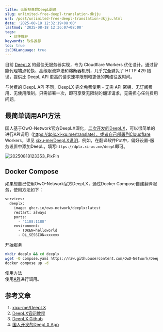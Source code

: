 ```yaml
---
title: 无限制白嫖DeepL翻译
slug: unlimited-free-deepl-translation-dkjju
url: /post/unlimited-free-deepl-translation-dkjju.html
date: '2025-08-18 12:32:19+08:00'
lastmod: '2025-08-18 12:36:07+08:00'
tags:
  - 软件推荐
keywords: 软件推荐
toc: true
isCJKLanguage: true
---
```






目前 [DeepLX](https://github.com/OwO-Network/DeepLX) 的最佳无服务器实现，专为 Cloudflare Workers 优化设计。通过智能代理端点轮换、高级限流算法和熔断器机制，几乎完全避免了 HTTP 429 错误，提供比 DeepL API 更高的请求速率限制和更低的网络往返时间。

与付费的 DeepL API 不同，DeepLX 完全免费使用 - 无需 API 密钥、无订阅费用、无使用限制。只需部署一次，即可享受无限制的翻译请求，无需担心任何费用问题。

## 最简单调用API方法

国人基于OwO-Network官方DeepLX深化，[二次开发的DeepLX](https://github.com/xixu-me/DeepLX)，可以很简单的进行API调用（https://dplx.xi-xu.me/translate），或者自己部署到Cloudflare Workers，详见 [xixu-me/DeepLX说明](https://github.com/xixu-me/DeepLX/blob/main/README.zh.md)，例如，在翻译软件Pot中，偏好设置-服务设置中添加DeepL，填写`https://dplx.xi-xu.me/deepl`即可。

![20250818123353_PixPin](/images/2025/20250818123353_PixPin-20250818123413-tbldcs4.webp)

## Docker Compose

如果想自己使用OwO-Network官方DeepLX，通过Docker Compose自建翻译服务，使用方法如下：

```bash
services:
  deeplx:
    image: ghcr.io/owo-network/deeplx:latest
    restart: always
    ports:
      - "1188:1188"
    environment:
      - TOKEN=helloworld
      - DL_SESSION=xxxxxx
```

开始服务

```bash
mkdir deeplx && cd deeplx
wget -O compose.yaml https://raw.githubusercontent.com/OwO-Network/DeepLX/main/compose.yaml
docker compose up -d
```

使用方法  
使用[API](https://deeplx.owo.network/endpoints/free.html)进行调用。

## 参考文章

1. [xixu-me/DeepLX](https://github.com/xixu-me/DeepLX/blob/main/README.zh.md)
2. [DeepLX官网教程](https://deeplx.owo.network/install/)
3. [DeepLX Github](https://github.com/OwO-Network/DeepLX)
4. [国人开发的DeepLX App](https://deeplx.xi-xu.me/)
